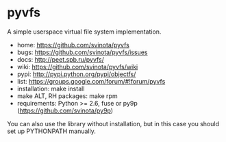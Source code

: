 pyvfs
=====

A simple userspace virtual file system implementation.

 * home: https://github.com/svinota/pyvfs
 * bugs: https://github.com/svinota/pyvfs/issues
 * docs: http://peet.spb.ru/pyvfs/
 * wiki: https://github.com/svinota/pyvfs/wiki
 * pypi: http://pypi.python.org/pypi/objectfs/
 * list: https://groups.google.com/forum/#!forum/pyvfs
 * installation: make install
 * make ALT, RH packages: make rpm
 * requirements: Python >= 2.6, fuse or py9p (https://github.com/svinota/py9p)

You can also use the library without installation, but in this case you
should set up PYTHONPATH manually.

